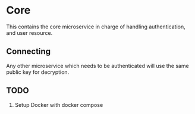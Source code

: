 # Core
This contains the core microservice in charge of handling authentication, and
user resource.

## Connecting
Any other microservice which needs to be authenticated will use the same
public key for decryption.

## TODO
1. Setup Docker with docker compose
